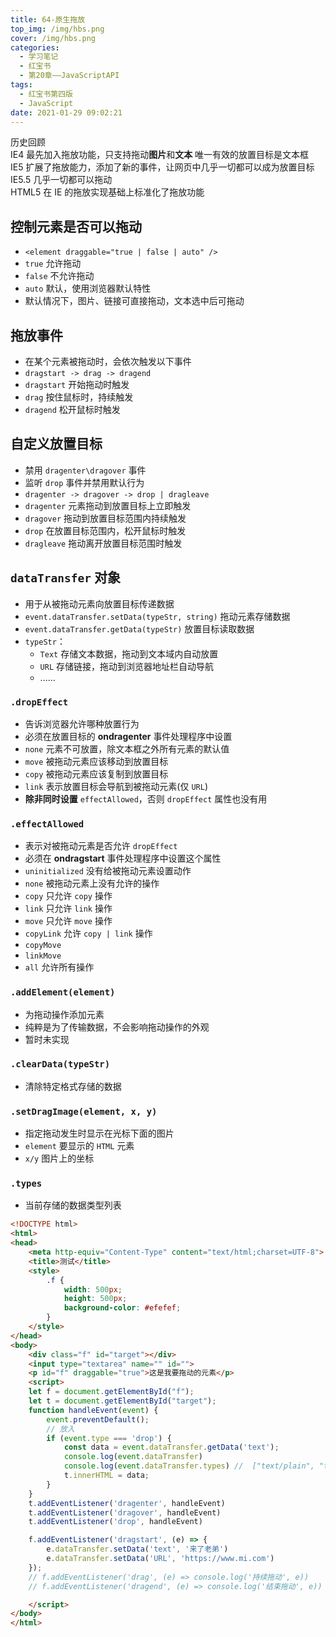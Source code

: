 ```yaml
---
title: 64-原生拖放
top_img: /img/hbs.png
cover: /img/hbs.png
categories:
  - 学习笔记
  - 红宝书
  - 第20章——JavaScriptAPI
tags:
  - 红宝书第四版
  - JavaScript
date: 2021-01-29 09:02:21
---
```


<div id="archive">
  <div class="article-sort-title">历史回顾</div>
  <div class="article-sort">
    <div class="article-sort-item year">
      	IE4 最先加入拖放功能，只支持拖动<strong>图片</strong>和<strong>文本</strong>
      	唯一有效的放置目标是文本框
    </div>
    <div class="article-sort-item year">
      IE5 扩展了拖放能力，添加了新的事件，让网页中几乎一切都可以成为放置目标
    </div>
    <div class="article-sort-item year">
      IE5.5 几乎一切都可以拖动
    </div>
    <div class="article-sort-item year">
      HTML5 在 IE 的拖放实现基础上标准化了拖放功能
    </div>
  </div>
</div>

## 控制元素是否可以拖动

- `<element draggable="true | false | auto" />`
- `true` 允许拖动
- `false` 不允许拖动
- `auto` 默认，使用浏览器默认特性
- 默认情况下，图片、链接可直接拖动，文本选中后可拖动

## 拖放事件

- 在某个元素被拖动时，会依次触发以下事件
- `dragstart -> drag -> dragend`
- `dragstart` 开始拖动时触发
- `drag` 按住鼠标时，持续触发
- `dragend` 松开鼠标时触发

## 自定义放置目标

- 禁用 `dragenter\dragover` 事件
- 监听 `drop` 事件并禁用默认行为
- `dragenter -> dragover -> drop | dragleave`
- `dragenter` 元素拖动到放置目标上立即触发
- `dragover` 拖动到放置目标范围内持续触发
- `drop` 在放置目标范围内，松开鼠标时触发
- `dragleave` 拖动离开放置目标范围时触发

## `dataTransfer` 对象

- 用于从被拖动元素向放置目标传递数据
- `event.dataTransfer.setData(typeStr, string)` 拖动元素存储数据
- `event.dataTransfer.getData(typeStr)` 放置目标读取数据
- `typeStr`：
  - `Text` 存储文本数据，拖动到文本域内自动放置
  - `URL` 存储链接，拖动到浏览器地址栏自动导航
  - ......

### `.dropEffect`

- 告诉浏览器允许哪种放置行为
- 必须在放置目标的 **ondragenter** 事件处理程序中设置
- `none` 元素不可放置，除文本框之外所有元素的默认值
- `move` 被拖动元素应该移动到放置目标
- `copy` 被拖动元素应该复制到放置目标
- `link` 表示放置目标会导航到被拖动元素(仅 `URL`)
- **除非同时设置** `effectAllowed`，否则 `dropEffect` 属性也没有用

### `.effectAllowed`

- 表示对被拖动元素是否允许 `dropEffect`
- 必须在 **ondragstart** 事件处理程序中设置这个属性
- `uninitialized` 没有给被拖动元素设置动作
- `none` 被拖动元素上没有允许的操作
- `copy` 只允许 `copy` 操作
- `link` 只允许 `link` 操作
- `move` 只允许 `move` 操作
- `copyLink` 允许 `copy | link` 操作
- `copyMove`
- `linkMove`
- `all` 允许所有操作

### `.addElement(element)`

- 为拖动操作添加元素
- 纯粹是为了传输数据，不会影响拖动操作的外观
- 暂时未实现

### `.clearData(typeStr)`

- 清除特定格式存储的数据

### `.setDragImage(element, x, y)`

- 指定拖动发生时显示在光标下面的图片
- `element` 要显示的 `HTML` 元素
- `x/y` 图片上的坐标

### `.types`

- 当前存储的数据类型列表

```html
<!DOCTYPE html>
<html>
<head>
    <meta http-equiv="Content-Type" content="text/html;charset=UTF-8">
    <title>测试</title>
    <style>
        .f {
            width: 500px;
            height: 500px;
            background-color: #efefef;
        }
    </style>
</head>
<body>
    <div class="f" id="target"></div>
    <input type="textarea" name="" id="">
    <p id="f" draggable="true">这是我要拖动的元素</p>
    <script>
    let f = document.getElementById("f");
    let t = document.getElementById("target");
    function handleEvent(event) {
        event.preventDefault();
        // 放入
        if (event.type === 'drop') {
            const data = event.dataTransfer.getData('text');
            console.log(event.dataTransfer)
            console.log(event.dataTransfer.types) //  ["text/plain", "text/uri-list"]
            t.innerHTML = data;
        }
    }
    t.addEventListener('dragenter', handleEvent)
    t.addEventListener('dragover', handleEvent)
    t.addEventListener('drop', handleEvent)

    f.addEventListener('dragstart', (e) => {
        e.dataTransfer.setData('text', '来了老弟')
        e.dataTransfer.setData('URL', 'https://www.mi.com')
    });
    // f.addEventListener('drag', (e) => console.log('持续拖动', e))
    // f.addEventListener('dragend', (e) => console.log('结束拖动', e))

    </script>
</body>
</html>
```

